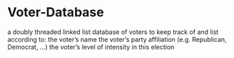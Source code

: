 # Voter-Database
a doubly threaded linked list database of voters to keep track of and list according to:
  the voter’s name
  the voter’s party affiliation (e.g. Republican, Democrat, ...)
  the voter’s level of intensity in this election
